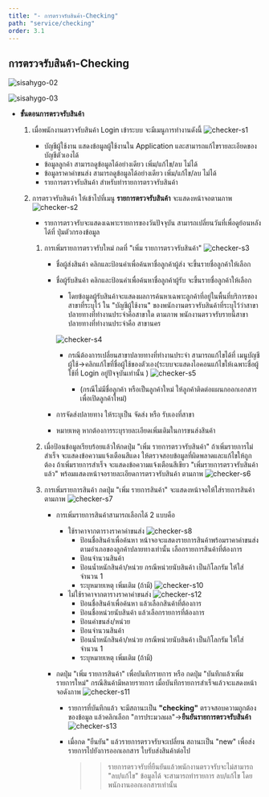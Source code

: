 ```yaml
---
title: "- การตรวจรับสินค้า-Checking"
path: "service/checking"
order: 3.1
---
```


## การตรวจรับสินค้า-Checking

![sisahygo-02](/images/documents/sisahygo-02.png)

![sisahygo-03](/images/documents/sisahygo-03.png)

-   **ขั้นตอนการตรวจรับสินค้า**

    1. เมื่อพนักงานตรวจรับสินค้า Login เข้าระบบ จะมีเมนูการทำงานดังนี้
       ![checker-s1](/images/documents/checker_s1.jpeg)

        - บัญชีผู้ใช้งาน แสดงข้อมูลผู้ใช้งานใน Application และสามารถแก้ไขรายละเอียดของบัญชีตัวเองได้
        - ข้อมูลลูกค้า สามารถดูข้อมูลได้อย่างเดียว เพิ่ม/แก้ไข/ลบ ไม่ได้
        - ข้อมูลราคาค่าขนส่ง สามารถดูข้อมูลได้อย่างเดียว เพิ่ม/แก้ไข/ลบ ไม่ได้
        - รายการตรวจรับสินค้า สำหรับทำรายการตรวจรับสินค้า

    2. การตรวจรับสินค้า ให้เข้าไปที่เมนู **รายการตรวจรับสินค้า** จะแสดงหน้าจอตามภาพ
       ![checker-s2](/images/documents/checker_s2.jpeg)

        - รายการตรวจรับจะแสดงเฉพาะรายการของวันปัจจุบัน สามารถเปลี่ยนวันที่เพื่อดูย้อนหลังได้ที่ ปุ่มตัวกรองข้อมูล

        1. การเพิ่มรายการตรวจรับใหม่ กดที่ "เพิ่ม รายการตรวจรับสินค้า"
           ![checker-s3](/images/documents/checker_s3.jpeg)

            - ชื่อผู้ส่งสินค้า คลิกและป้อนคำเพื่อค้นหาชื่อลูกค้าผู้ส่ง จะขึ้นรายชื่อลูกค้าให้เลือก
            - ชื่อผู้รับสินค้า คลิกและป้อนคำเพื่อค้นหาชื่อลูกค้าผู้รับ จะขึ้นรายชื่อลูกค้าให้เลือก

                - โดยข้อมูลผู้รับสินค้าจะแสดงผลการค้นหาเฉพาะลูกค้าที่อยู่ในพื้นที่บริการของสาขาที่ระบุไว้ ใน "บัญชีผู้ใช้งาน" ของพนักงานตรวจรับสินค้าที่ระบุไว้ว่าสาขาปลายทางที่ทำงานประจำคือสาขาใด ตามภาพ พนักงานตรวจรับรายนี้สาขาปลายทางที่ทำงานประจำคือ สาขานคร

                ![checker-s4](/images/documents/checker_s4.jpeg)

                - กรณีต้องการเปลี่ยนสาขาปลายทางที่ทำงานประจำ สามารถแก้ไขได้ที่ เมนูบัญชีผู้ใช้->คลิกแก้ไขที่ชื่อผู้ใช้ของตัวเอง(ระบบจะแสดงไอคอนแก้ไขให้เฉพาะชื่อผู้ใช้ที่ Login อยู่ปัจจุบันเท่านั้น )
                  ![checker-s5](/images/documents/checker_s5.jpeg)

                    - (กรณีไม่มีชื่อลูกค้า หรือเป็นลูกค้าใหม่ ให้ลูกค้าติดต่อแผนกออกเอกสาร เพื่อเปิดลูกค้าใหม่)

            - การจัดส่งปลายทาง ให้ระบุเป็น จัดส่ง หรือ รับเองที่สาขา
            - หมายเหตุ หากต้องการระบุรายละเอียดเพิ่มเติมในการขนส่งสินค้า

        2. เมื่อป้อนข้อมูลเรียบร้อยแล้วให้กดปุ่ม "เพิ่ม รายการตรวจรับสินค้า" ถ้าเพิ่มรายการไม่สำเร็จ จะแสดงข้อความแจ้งเตือนสีแดง ให้ตรวจสอบข้อมูลที่ผิดพลาดและแก้ไขให้ถูกต้อง ถ้าเพิ่มรายการสำเร็จ จะแสดงข้อความแจ้งเตือนสีเขียว "เพิ่มรายการตรวจรับสินค้าแล้ว" พร้อมแสดงหน้าจอรายละเอียดการตรวจรับสินค้า ตามภาพ
           ![checker-s6](/images/documents/checker_s6.jpeg)
        3. การเพิ่มรายการสินค้า กดปุ่ม "เพิ่ม รายการสินค้า" จะแสดงหน้าจอให้ใส่รายการสินค้า ตามภาพ
           ![checker-s7](/images/documents/checker_s7.jpeg)

            - การเพิ่มรายการสินค้าสามารถเลือกได้ 2 แบบคือ
                - ใช้ราคาจากตารางราคาค่าขนส่ง
                  ![checker-s8](/images/documents/checker_s8.jpeg)
                    - ป้อนชื่อสินค้าเพื่อค้นหา หน้าจอจะแสดงรายการสินค้าพร้อมราคาค่าขนส่งตามอำเภอของลูกค้าปลายทางเท่านั้น เลือกรายการสินค้าที่ต้องการ
                    - ป้อนจำนวนสินค้า
                    - ป้อนน้ำหนักสินค้า/หน่วย กรณีหน่วยนับสินค้า เป็นกิโลกรัม ให้ใส่จำนวน 1
                    - ระบุหมายเหตุ เพิ่มเติม (ถ้ามี)
                      ![checker-s10](/images/documents/checker_s10.jpeg)
                - ไม่ใช้ราคาจากตารางราคาค่าขนส่ง
                  ![checker-s12](/images/documents/checker_s12.jpeg)
                    - ป้อนชื่อสินค้าเพื่อค้นหา แล้วเลือกสินค้าที่ต้องการ
                    - ป้อนชื่อหน่วยนับสินค้า แล้วเลือกรายการที่ต้องการ
                    - ป้อนค่าขนส่ง/หน่วย
                    - ป้อนจำนวนสินค้า
                    - ป้อนน้ำหนักสินค้า/หน่วย กรณีหน่วยนับสินค้า เป็นกิโลกรัม ให้ใส่จำนวน 1
                    - ระบุหมายเหตุ เพิ่มเติม (ถ้ามี)
            - กดปุ่ม "เพิ่ม รายการสินค้า" เพื่อบันทึกรายการ หรือ กดปุ่ม "บันทึกแล้วเพิ่มรายการใหม่" กรณีสินค้ามีหลายรายการ เมื่อบันทึกรายการสำเร็จแล้วจะแสดงหน้าจอดังภาพ
              ![checker-s11](/images/documents/checker_s11.jpeg)

                - รายการที่บันทึกแล้ว จะมีสถานะเป็น **"checking"** ตรวจสอบความถูกต้องของข้อมูล แล้วคลิกเลือก "การประมวลผล"->**ยืนยันรายการตรวจรับสินค้า**
                  ![checker-s13](/images/documents/checker_s13.jpeg)
                - เมื่อกด "ยืนยัน" แล้วรายการตรวจรับจะเปลี่ยน สถานะเป็น "new" เพื่อส่งรายการไปยังการออกเอกสาร ใบรับส่งสินค้าต่อไป

                    > > รายการตรวจรับที่ยืนยันแล้วพนักงานตรวจรับจะไม่สามารถ "ลบ/แก้ไข" ข้อมูลได้ จะสามารถทำรายการ ลบ/แก้ไข โดยพนักงานออกเอกสารเท่านั้น
